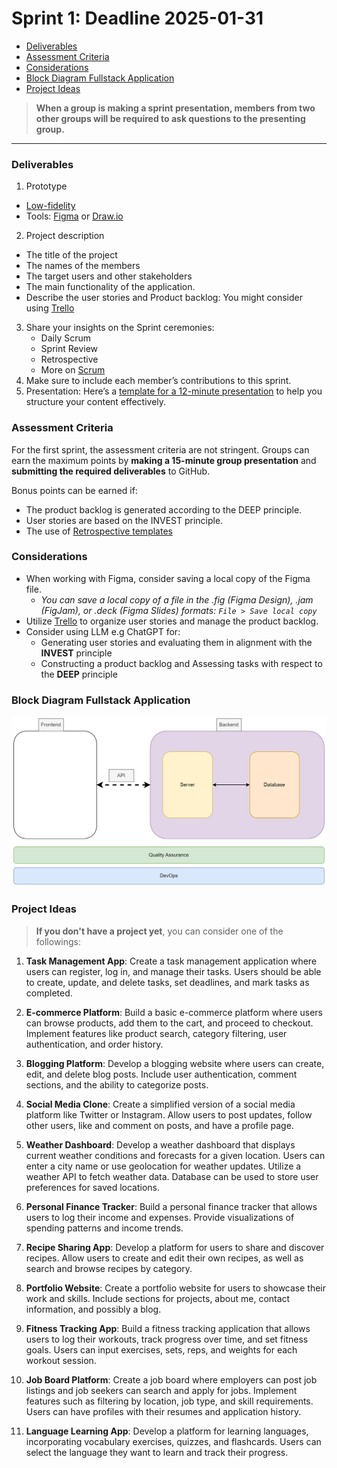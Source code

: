 # Sprint 1: Deadline 2025-01-31


- [Deliverables](#deliverables)
- [Assessment Criteria](#assessment-criteria)
- [Considerations](#considerations)
- [Block Diagram Fullstack Application](#block-diagram-fullstack-application)
- [Project Ideas](#project-ideas)


> **When a group is making a sprint presentation, members from two other groups will be required to ask questions to the presenting group.**

----
### Deliverables

1. Prototype
  - [Low-fidelity]
  - Tools: [Figma](https://www.figma.com/) or [Draw.io](https://app.diagrams.net/) 
2. Project description 
  - The title of the project
  - The names of the members
  - The target users and other stakeholders
  - The main functionality of the application. 
  - Describe the user stories and Product backlog: You might consider using [Trello](https://trello.com/)
3. Share your insights on the Sprint ceremonies:
   - Daily Scrum
   - Sprint Review
   - Retrospective
   - More on [Scrum](https://www.scrum.org/learning-series/what-is-scrum/)
4. Make sure to include each member’s contributions to this sprint.
5. Presentation: Here’s a [template for a 12-minute presentation](./ppt-template.md) to help you structure your content effectively.

### Assessment Criteria 

For the first sprint, the assessment criteria are not stringent. Groups can earn the maximum points by **making a 15-minute group presentation** and **submitting the required deliverables** to GitHub.

Bonus points can be earned if:
- The product backlog is generated according to the DEEP principle.
- User stories are based on the INVEST principle.
- The use of [Retrospective templates](https://agilebox.app/blog/4ls-retrospective/)

### Considerations

- When working with Figma, consider saving a local copy of the Figma file.
  - *You can save a local copy of a file in the .fig (Figma Design), .jam (FigJam), or .deck (Figma Slides) formats: `File > Save local copy `*
- Utilize [Trello](https://trello.com/) to organize user stories and manage the product backlog.
- Consider using LLM e.g ChatGPT for:
  - Generating user stories and evaluating them in alignment with the **INVEST** principle
  - Constructing a product backlog and Assessing tasks with respect to the **DEEP** principle

### Block Diagram Fullstack Application

![](./img/fullsatck.png)


### Project Ideas


> **If you don't have a project yet**, you can consider one of the followings:

1. **Task Management App**: Create a task management application where users can register, log in, and manage their tasks. Users should be able to create, update, and delete tasks, set deadlines, and mark tasks as completed. 

2. **E-commerce Platform**: Build a basic e-commerce platform where users can browse products, add them to the cart, and proceed to checkout. Implement features like product search, category filtering, user authentication, and order history. 

3. **Blogging Platform**: Develop a blogging website where users can create, edit, and delete blog posts. Include user authentication, comment sections, and the ability to categorize posts. 

4. **Social Media Clone**: Create a simplified version of a social media platform like Twitter or Instagram. Allow users to post updates, follow other users, like and comment on posts, and have a profile page. 

5. **Weather Dashboard**: Develop a weather dashboard that displays current weather conditions and forecasts for a given location. Users can enter a city name or use geolocation for weather updates. Utilize a weather API to fetch weather data. Database can be used to store user preferences for saved locations.

6. **Personal Finance Tracker**: Build a personal finance tracker that allows users to log their income and expenses. Provide visualizations of spending patterns and income trends. 

7. **Recipe Sharing App**: Develop a platform for users to share and discover recipes. Allow users to create and edit their own recipes, as well as search and browse recipes by category. 

8. **Portfolio Website**: Create a portfolio website for users to showcase their work and skills. Include sections for projects, about me, contact information, and possibly a blog. 

9. **Fitness Tracking App**: Build a fitness tracking application that allows users to log their workouts, track progress over time, and set fitness goals. Users can input exercises, sets, reps, and weights for each workout session. 

10. **Job Board Platform**: Create a job board where employers can post job listings and job seekers can search and apply for jobs. Implement features such as filtering by location, job type, and skill requirements. Users can have profiles with their resumes and application history. 

11. **Language Learning App**: Develop a platform for learning languages, incorporating vocabulary exercises, quizzes, and flashcards. Users can select the language they want to learn and track their progress. 

<!-- 
user stories referred to as tickets:
https://www.jacobparis.com/content/agile-ticketing 
-->



<!-- Links -->
[Low-fidelity]:https://www.invisionapp.com/inside-design/low-fi-vs-hi-fi-prototyping/ 

